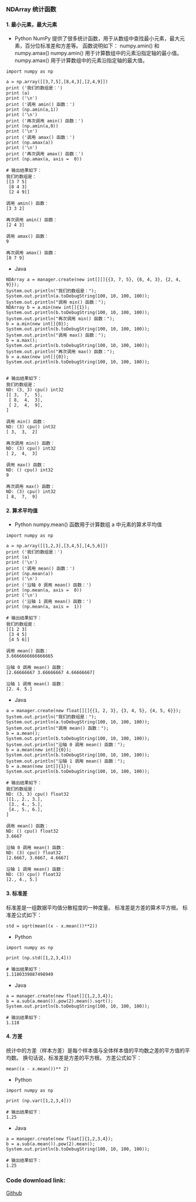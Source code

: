 
### NDArray 统计函数

#### 1. 最小元素，最大元素
- Python
NumPy 提供了很多统计函数，用于从数组中查找最小元素，最大元素，百分位标准差和方差等。 函数说明如下：
numpy.amin() 和 numpy.amax()
numpy.amin() 用于计算数组中的元素沿指定轴的最小值。
numpy.amax() 用于计算数组中的元素沿指定轴的最大值。
```text
import numpy as np 
 
a = np.array([[3,7,5],[8,4,3],[2,4,9]])  
print ('我们的数组是：')
print (a)
print ('\n')
print ('调用 amin() 函数：')
print (np.amin(a,1))
print ('\n')
print ('再次调用 amin() 函数：')
print (np.amin(a,0))
print ('\n')
print ('调用 amax() 函数：')
print (np.amax(a))
print ('\n')
print ('再次调用 amax() 函数：')
print (np.amax(a, axis =  0))

# 输出结果如下：
我们的数组是：
[[3 7 5]
 [8 4 3]
 [2 4 9]]

调用 amin() 函数：
[3 3 2]

再次调用 amin() 函数：
[2 4 3]

调用 amax() 函数：
9

再次调用 amax() 函数：
[8 7 9]
```

- Java
```text
NDArray a = manager.create(new int[][]{{3, 7, 5}, {8, 4, 3}, {2, 4, 9}});
System.out.println("我们的数组是：");
System.out.println(a.toDebugString(100, 10, 100, 100));
System.out.println("调用 min() 函数：");
NDArray b = a.min(new int[]{1});
System.out.println(b.toDebugString(100, 10, 100, 100));
System.out.println("再次调用 min() 函数：");
b = a.min(new int[]{0});
System.out.println(b.toDebugString(100, 10, 100, 100));
System.out.println("调用 max() 函数：");
b = a.max();
System.out.println(b.toDebugString(100, 10, 100, 100));
System.out.println("再次调用 max() 函数：");
b = a.max(new int[]{0});
System.out.println(b.toDebugString(100, 10, 100, 100));


# 输出结果如下：
我们的数组是：
ND: (3, 3) cpu() int32
[[ 3,  7,  5],
 [ 8,  4,  3],
 [ 2,  4,  9],
]

调用 min() 函数：
ND: (3) cpu() int32
[ 3,  3,  2]

再次调用 min() 函数：
ND: (3) cpu() int32
[ 2,  4,  3]

调用 max() 函数：
ND: () cpu() int32
9

再次调用 max() 函数：
ND: (3) cpu() int32
[ 8,  7,  9]
```

#### 2. 算术平均值
- Python
numpy.mean() 函数用于计算数组 a 中元素的算术平均值

```text
import numpy as np 
 
a = np.array([[1,2,3],[3,4,5],[4,5,6]])  
print ('我们的数组是：')
print (a)
print ('\n')
print ('调用 mean() 函数：')
print (np.mean(a))
print ('\n')
print ('沿轴 0 调用 mean() 函数：')
print (np.mean(a, axis =  0))
print ('\n')
print ('沿轴 1 调用 mean() 函数：')
print (np.mean(a, axis =  1))

# 输出结果如下：
我们的数组是：
[[1 2 3]
 [3 4 5]
 [4 5 6]]

调用 mean() 函数：
3.6666666666666665

沿轴 0 调用 mean() 函数：
[2.66666667 3.66666667 4.66666667]

沿轴 1 调用 mean() 函数：
[2. 4. 5.]
```

- Java
```text
a = manager.create(new float[][]{{1, 2, 3}, {3, 4, 5}, {4, 5, 6}});
System.out.println("我们的数组是：");
System.out.println(a.toDebugString(100, 10, 100, 100));
System.out.println("调用 mean() 函数：");
b = a.mean();
System.out.println(b.toDebugString(100, 10, 100, 100));
System.out.println("沿轴 0 调用 mean() 函数：");
b = a.mean(new int[]{0});
System.out.println(b.toDebugString(100, 10, 100, 100));
System.out.println("沿轴 1 调用 mean() 函数：");
b = a.mean(new int[]{1});
System.out.println(b.toDebugString(100, 10, 100, 100));

# 输出结果如下：
我们的数组是：
ND: (3, 3) cpu() float32
[[1., 2., 3.],
 [3., 4., 5.],
 [4., 5., 6.],
]

调用 mean() 函数：
ND: () cpu() float32
3.6667

沿轴 0 调用 mean() 函数：
ND: (3) cpu() float32
[2.6667, 3.6667, 4.6667]

沿轴 1 调用 mean() 函数：
ND: (3) cpu() float32
[2., 4., 5.]
```

#### 3. 标准差
标准差是一组数据平均值分散程度的一种度量。
标准差是方差的算术平方根。
标准差公式如下：
```text
std = sqrt(mean((x - x.mean())**2))
```
- Python
```text
import numpy as np 
 
print (np.std([1,2,3,4]))

# 输出结果如下：
1.1180339887498949
```

- Java
```text
a = manager.create(new float[]{1,2,3,4});
b = a.sub(a.mean()).pow(2).mean().sqrt();
System.out.println(b.toDebugString(100, 10, 100, 100));
        
# 输出结果如下：
1.118
```

#### 4. 方差
统计中的方差（样本方差）是每个样本值与全体样本值的平均数之差的平方值的平均数。
换句话说，标准差是方差的平方根。
方差公式如下：
```text
mean((x - x.mean())** 2)
```
- Python
```text
import numpy as np
 
print (np.var([1,2,3,4]))

# 输出结果如下：
1.25
```

- Java
```text
a = manager.create(new float[]{1,2,3,4});
b = a.sub(a.mean()).pow(2).mean();
System.out.println(b.toDebugString(100, 10, 100, 100));
        
# 输出结果如下：
1.25
```

### Code download link:  
[Github](https://github.com/mymagicpower/AIAS/blob/main/0_tutorials/ndarray_lessons/src/main/java/me/aias/example/No7StatisticExample.java)    

